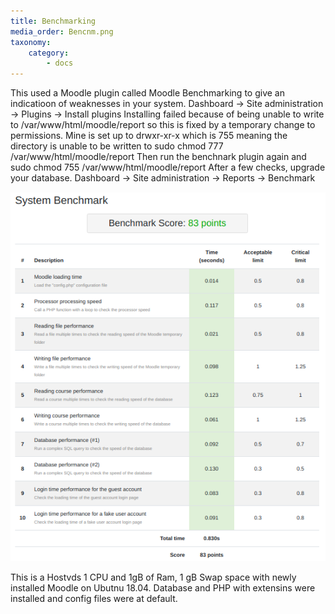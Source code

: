 ```yaml
---
title: Benchmarking
media_order: Bencnm.png
taxonomy:
    category:
        - docs
---
```


This used a Moodle plugin called Moodle Benchmarking to give an indicatioon of weaknesses in your system.
Dashboard -> Site administration -> Plugins -> Install plugins
Installing failed because of being unable to write to /var/www/html/moodle/report so this is fixed by a temporary change to permissions. Mine is set up to drwxr-xr-x which is 755 meaning the directory is unable to be written to
sudo chmod 777 /var/www/html/moodle/report
Then run the benchnark plugin again and
sudo chmod 755 /var/www/html/moodle/report
After a few checks, upgrade your database.
Dashboard -> Site administration -> Reports -> Benchmark

![](Bencnm.png)

This is a Hostvds 1 CPU and 1gB of Ram, 1 gB Swap space with newly installed Moodle on Ubutnu 18.04. Database and PHP with extensins were installed and config files were at default.



